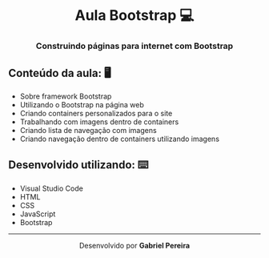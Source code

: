 <h1 align="center">Aula Bootstrap 💻</h1>
<h3 align="center">Construindo páginas para internet com Bootstrap</h3>

## Conteúdo da aula:  :desktop_computer:

- Sobre framework Bootstrap
- Utilizando o Bootstrap na página web
- Criando containers personalizados para o site
- Trabalhando com imagens dentro de containers
- Criando lista de navegação com imagens 
- Criando navegação dentro de containers utilizando imagens

## Desenvolvido utilizando:  :keyboard:

* Visual Studio Code
* HTML
* CSS
* JavaScript
* Bootstrap

---

<p align= center>Desenvolvido por <strong>Gabriel Pereira </strong></p>

